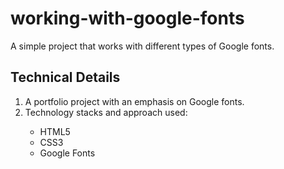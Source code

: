# working-with-google-fonts
A simple project that works with different types of Google fonts.

## Technical Details
1. A portfolio project with an emphasis on Google fonts.
2. Technology stacks and approach used:
<ul>
  <ul>
    <li>HTML5</li>  
    <li>CSS3</li>  
    <li>Google Fonts</li>  
  </ul>
</ul>


